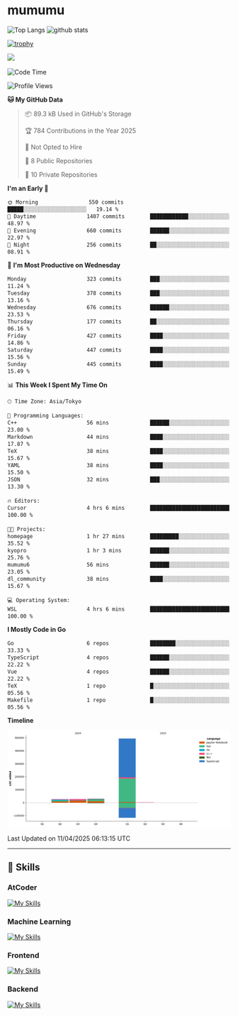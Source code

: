# mumumu

<p align="left"> 
  <img alt="Top Langs" height="150px" src="https://github-readme-stats.vercel.app/api/top-langs/?username=mumumu6&layout=compact&show_icons=true&count_private=true" />
  <img alt="github stats" height="150px" src="https://github-readme-stats.vercel.app/api?username=mumumu6&show_icons=true&count_private=true&include_all_commits=true" />
</p>

[![trophy](https://github-profile-trophy.vercel.app/?username=mumumu6&margin-w=5&margin-h=5)](https://github.com/mumumu6/)

![](https://github-profile-summary-cards.vercel.app/api/cards/profile-details?username=mumumu6&theme=transparent)

<!--START_SECTION:waka-->
![Code Time](http://img.shields.io/badge/Code%20Time-4%20hrs%2040%20mins-blue)

![Profile Views](http://img.shields.io/badge/Profile%20Views-51-blue)

**🐱 My GitHub Data** 

> 📦 89.3 kB Used in GitHub's Storage 
 > 
> 🏆 784 Contributions in the Year 2025
 > 
> 🚫 Not Opted to Hire
 > 
> 📜 8 Public Repositories 
 > 
> 🔑 10 Private Repositories 
 > 
**I'm an Early 🐤** 

```text
🌞 Morning                550 commits         █████░░░░░░░░░░░░░░░░░░░░   19.14 % 
🌆 Daytime                1407 commits        ████████████░░░░░░░░░░░░░   48.97 % 
🌃 Evening                660 commits         ██████░░░░░░░░░░░░░░░░░░░   22.97 % 
🌙 Night                  256 commits         ██░░░░░░░░░░░░░░░░░░░░░░░   08.91 % 
```
📅 **I'm Most Productive on Wednesday** 

```text
Monday                   323 commits         ███░░░░░░░░░░░░░░░░░░░░░░   11.24 % 
Tuesday                  378 commits         ███░░░░░░░░░░░░░░░░░░░░░░   13.16 % 
Wednesday                676 commits         ██████░░░░░░░░░░░░░░░░░░░   23.53 % 
Thursday                 177 commits         ██░░░░░░░░░░░░░░░░░░░░░░░   06.16 % 
Friday                   427 commits         ████░░░░░░░░░░░░░░░░░░░░░   14.86 % 
Saturday                 447 commits         ████░░░░░░░░░░░░░░░░░░░░░   15.56 % 
Sunday                   445 commits         ████░░░░░░░░░░░░░░░░░░░░░   15.49 % 
```


📊 **This Week I Spent My Time On** 

```text
🕑︎ Time Zone: Asia/Tokyo

💬 Programming Languages: 
C++                      56 mins             ██████░░░░░░░░░░░░░░░░░░░   23.00 % 
Markdown                 44 mins             ████░░░░░░░░░░░░░░░░░░░░░   17.87 % 
TeX                      38 mins             ████░░░░░░░░░░░░░░░░░░░░░   15.67 % 
YAML                     38 mins             ████░░░░░░░░░░░░░░░░░░░░░   15.50 % 
JSON                     32 mins             ███░░░░░░░░░░░░░░░░░░░░░░   13.30 % 

🔥 Editors: 
Cursor                   4 hrs 6 mins        █████████████████████████   100.00 % 

🐱‍💻 Projects: 
homepage                 1 hr 27 mins        █████████░░░░░░░░░░░░░░░░   35.52 % 
kyopro                   1 hr 3 mins         ██████░░░░░░░░░░░░░░░░░░░   25.76 % 
mumumu6                  56 mins             ██████░░░░░░░░░░░░░░░░░░░   23.05 % 
dl_community             38 mins             ████░░░░░░░░░░░░░░░░░░░░░   15.67 % 

💻 Operating System: 
WSL                      4 hrs 6 mins        █████████████████████████   100.00 % 
```

**I Mostly Code in Go** 

```text
Go                       6 repos             ████████░░░░░░░░░░░░░░░░░   33.33 % 
TypeScript               4 repos             ██████░░░░░░░░░░░░░░░░░░░   22.22 % 
Vue                      4 repos             ██████░░░░░░░░░░░░░░░░░░░   22.22 % 
TeX                      1 repo              █░░░░░░░░░░░░░░░░░░░░░░░░   05.56 % 
Makefile                 1 repo              █░░░░░░░░░░░░░░░░░░░░░░░░   05.56 % 
```



**Timeline**

![Lines of Code chart](https://raw.githubusercontent.com/mumumu6/mumumu6/main/assets/bar_graph.png)


 Last Updated on 11/04/2025 06:13:15 UTC
<!--END_SECTION:waka-->

---

## 🚀 Skills

### AtCoder

[![My Skills](https://skillicons.dev/icons?i=cpp)](https://skillicons.dev)

### Machine Learning

[![My Skills](https://skillicons.dev/icons?i=tensorflow,pytorch)](https://skillicons.dev)

### Frontend

[![My Skills](https://skillicons.dev/icons?i=vuejs,react,ts,html,css)](https://skillicons.dev)

### Backend

[![My Skills](https://skillicons.dev/icons?i=go)](https://skillicons.dev)
